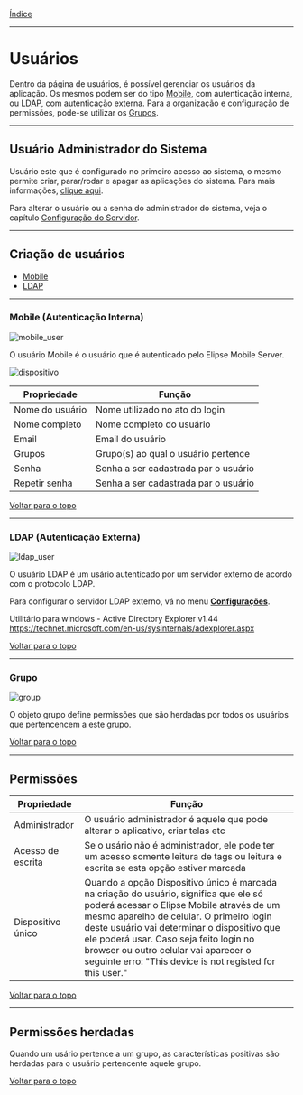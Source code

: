 [Índice](README.md#manual-elipse-mobile)

______________________________________________

# Usuários

Dentro da página de usuários, é possível gerenciar os usuários da aplicação. Os mesmos podem ser do tipo [Mobile](users.md#mobile-autenticação-interna), com autenticação interna, ou [LDAP](users.html#ldap-autenticação-externa), com autenticação externa. Para a organização e configuração de permissões, pode-se utilizar os [Grupos](users.md#grupo).

__________________________________________________

## Usuário Administrador do Sistema

Usuário este que é configurado no primeiro acesso ao sistema, o mesmo permite criar, parar/rodar e apagar as aplicações do sistema. Para mais informações, [clique aqui](applications.md).

Para alterar o usuário ou a senha do administrador do sistema, veja o capítulo [Configuração do Servidor](config_server.md#usuário-administrador-do-sistema).

__________________________________________________

## Criação de usuários

  - [Mobile](users.md#mobile-autenticação-interna)
  - [LDAP](users.md#ldap-autenticação-externa)
  
__________________________________________________

### Mobile (Autenticação Interna)

![mobile_user](https://cloud.githubusercontent.com/assets/26389485/24060966/4d7be038-0b34-11e7-96a5-a4feecfb36ff.png)

O usuário Mobile é o usuário que é autenticado pelo Elipse Mobile Server.
  
![dispositivo](https://cloud.githubusercontent.com/assets/26389485/23913395/a668de50-08c1-11e7-81fc-b273cd815a9d.png)

| Propriedade    | Função  |
| -------------   | ------------- |
| Nome do usuário    | Nome utilizado no ato do login |
| Nome completo    | Nome completo do usuário |
| Email    | Email do usuário |
| Grupos  | Grupo(s) ao qual o usuário pertence |
| Senha  | Senha a ser cadastrada par o usuário |
| Repetir senha  | Senha a ser cadastrada par o usuário |

[Voltar para o topo](users.md)

__________________________________________________

### LDAP (Autenticação Externa)

![ldap_user](https://cloud.githubusercontent.com/assets/26389485/24060967/4d8f3fa2-0b34-11e7-8707-601f228da09b.png)

O usuário LDAP é um usário autenticado por um servidor externo de acordo com o protocolo LDAP.

Para configurar o servidor LDAP externo, vá no menu **[Configurações](config_app.md#autenticação-externa-de-usuários)**.

Utilitário para windows - Active Directory Explorer v1.44
https://technet.microsoft.com/en-us/sysinternals/adexplorer.aspx

[Voltar para o topo](users.md)

__________________________________________________

### Grupo

![group](https://cloud.githubusercontent.com/assets/26389485/24060964/4d59dd8a-0b34-11e7-9072-d463a1269367.png)

O objeto grupo define permissões que são herdadas por todos os usuários que pertencencem a este grupo.

[Voltar para o topo](users.md)

__________________________________________________

## Permissões

| Propriedade    | Função  |
| -------------   | ------------- |
| Administrador  | O usuário administrador é aquele que pode alterar o aplicativo, criar telas etc|
| Acesso de escrita  | Se o usário não é administrador, ele pode ter um acesso somente leitura de tags ou leitura e escrita se esta opção estiver marcada|
| Dispositivo único  | Quando a opção Dispositivo único é marcada na criação do usuário, significa que ele só poderá acessar o Elipse Mobile através de um mesmo aparelho de celular. O primeiro login deste usuário vai determinar o dispositivo que ele poderá usar. Caso seja feito login no browser ou outro celular vai aparecer o seguinte erro: "This device is not registed for this user."|

[Voltar para o topo](users.md)

__________________________________________________

## Permissões herdadas
Quando um usário pertence a um grupo, as características positivas são herdadas para o usuário pertencente aquele grupo.

[Voltar para o topo](users.md)

